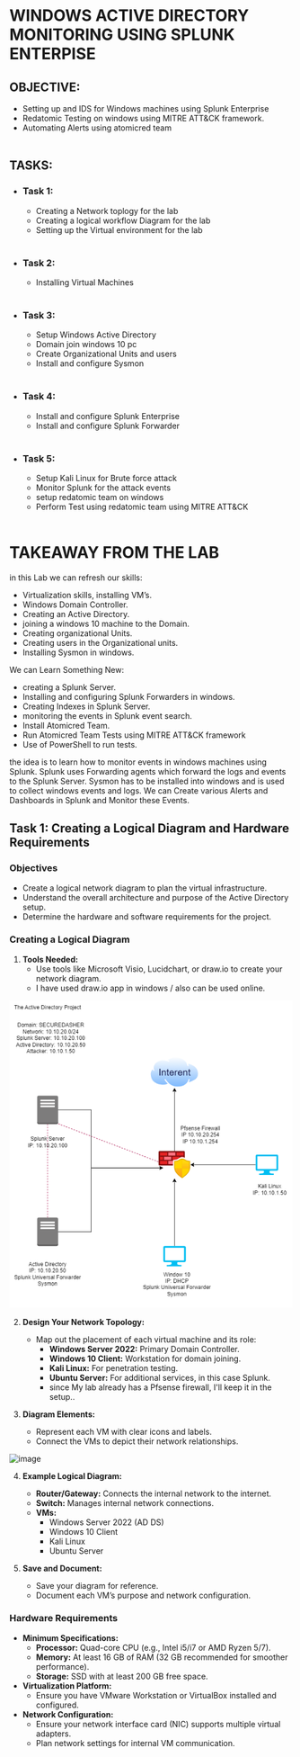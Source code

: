 # WINDOWS ACTIVE DIRECTORY MONITORING USING SPLUNK ENTERPISE

## OBJECTIVE:<br>

- Setting up and IDS for Windows machines using Splunk Enterprise
- Redatomic Testing on windows using MITRE ATT&CK framework.
- Automating Alerts using atomicred team<br><br>

## TASKS:<br>

- ### Task 1:
     - Creating a Network toplogy for the lab
     - Creating a logical workflow Diagram for the lab
     - Setting up the Virtual environment for the lab<br><br>
- ### Task 2:
     - Installing Virtual Machines<br><br>
 - ### Task 3:
     - Setup Windows Active Directory
     - Domain join windows 10 pc
     - Create Organizational Units and users
     - Install and configure Sysmon <br><br>
- ### Task 4:
     - Install and configure Splunk Enterprise
     - Install and configure Splunk Forwarder<br><br> 
- ### Task 5:
     - Setup Kali Linux for Brute force attack
     - Monitor Splunk for the attack events
     - setup redatomic team on windows
     - Perform Test using redatomic team using MITRE ATT&CK <br><br>

# TAKEAWAY FROM THE LAB
in this Lab we can refresh our skills:

- Virtualization skills, installing VM’s.
- Windows Domain Controller.
- Creating an Active Directory.
- joining a windows 10 machine to the Domain.
- Creating organizational Units.
- Creating users in the Organizational units.
- Installing Sysmon in windows.

We can Learn Something New:

- creating a Splunk Server.
- Installing and configuring Splunk Forwarders in windows.
- Creating Indexes in Splunk Server.
- monitoring the events in Splunk event search.
- Install Atomicred Team.
- Run Atomicred Team Tests using MITRE ATT&CK framework
- Use of PowerShell to run tests.

the idea is to learn how to monitor events in windows machines using Splunk.
Splunk uses Forwarding agents which forward the logs and events to the Splunk Server.
Sysmon has to be installed into windows and is used to collect windows events and logs.
We can Create various Alerts and Dashboards in Splunk and Monitor these Events.

<!--
![image](https://github.com/rajeevlraman/SIEM/assets/85452477/bcb3bf3a-7658-4b88-a852-a4266d28eb1a)
-->


## Task 1: Creating a Logical Diagram and Hardware Requirements


### Objectives
- Create a logical network diagram to plan the virtual infrastructure.
- Understand the overall architecture and purpose of the Active Directory setup.
- Determine the hardware and software requirements for the project.

### Creating a Logical Diagram
1. **Tools Needed:**
   - Use tools like Microsoft Visio, Lucidchart, or draw.io to create your network diagram.
   - I have used draw.io app in windows / also can be used online.

![image](/assets/images/image1.png)

2. **Design Your Network Topology:**
   - Map out the placement of each virtual machine and its role:
     - **Windows Server 2022:** Primary Domain Controller.
     - **Windows 10 Client:** Workstation for domain joining.
     - **Kali Linux:** For penetration testing.
     - **Ubuntu Server:** For additional services, in this case Splunk.
     - since My lab already has a Pfsense firewall, I'll keep it in the setup..

3. **Diagram Elements:**
   - Represent each VM with clear icons and labels.
   - Connect the VMs to depict their network relationships.

![image](/assets/images/Image01.jpg)

4. **Example Logical Diagram:**
   - **Router/Gateway:** Connects the internal network to the internet.
   - **Switch:** Manages internal network connections.
   - **VMs:**
     - Windows Server 2022 (AD DS)
     - Windows 10 Client
     - Kali Linux
     - Ubuntu Server

5. **Save and Document:**
   - Save your diagram for reference.
   - Document each VM’s purpose and network configuration.

### Hardware Requirements
- **Minimum Specifications:**
  - **Processor:** Quad-core CPU (e.g., Intel i5/i7 or AMD Ryzen 5/7).
  - **Memory:** At least 16 GB of RAM (32 GB recommended for smoother performance).
  - **Storage:** SSD with at least 200 GB free space.
- **Virtualization Platform:**
  - Ensure you have VMware Workstation or VirtualBox installed and configured.
- **Network Configuration:**
  - Ensure your network interface card (NIC) supports multiple virtual adapters.
  - Plan network settings for internal VM communication.
